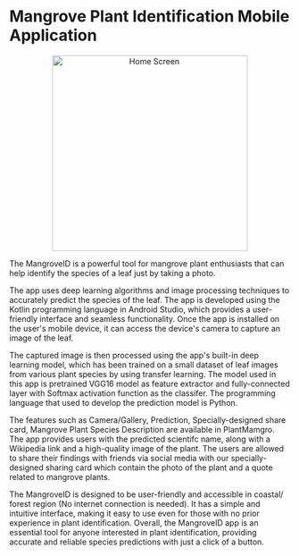 # Mangrove Plant Identification Mobile Application 

<p align="center">
  <img src="Homescreen.png" width="350" title="Home Screen">
</p>

The MangroveID is a powerful tool for mangrove plant enthusiasts that can help identify the species of a leaf just by taking a photo.

The app uses deep learning algorithms and image processing techniques to accurately predict the species of the leaf. The app is developed using the Kotlin programming language in Android Studio, which provides a user-friendly interface and seamless functionality. Once the app is installed on the user's mobile device, it can access the device's camera to capture an image of the leaf.

The captured image is then processed using the app's built-in deep learning model, which has been trained on a small dataset of leaf images from various plant species by using transfer learning. The model used in this app is pretrained VGG16 model as feature extractor and fully-connected layer with Softmax activation function as the classifer. The programming language that used to develop the prediction model is Python.

The features such as Camera/Gallery, Prediction, Specially-designed share card, Mangrove Plant Species Description are available in PlantMamgro. The app provides users with the predicted scientifc name, along with a Wikipedia link and a high-quality image of the plant. The users are allowed to share their findings with friends via social media with our specially-designed sharing card which contain the photo of the plant and a quote related to mangrove plants.

The MangroveID is designed to be user-friendly and accessible in coastal/ forest region (No internet connection is needed). It has a simple and intuitive interface, making it easy to use even for those with no prior experience in plant identification. Overall, the MangroveID app is an essential tool for anyone interested in plant identification, providing accurate and reliable species predictions with just a click of a button.
